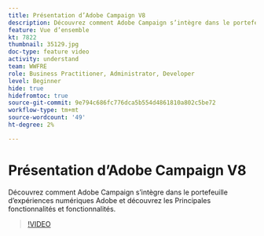 ```yaml
---
title: Présentation d’Adobe Campaign V8
description: Découvrez comment Adobe Campaign s’intègre dans le portefeuille d’expériences numériques Adobe et découvrez les Principales fonctionnalités et fonctionnalités.
feature: Vue d’ensemble
kt: 7822
thumbnail: 35129.jpg
doc-type: feature video
activity: understand
team: WWFRE
role: Business Practitioner, Administrator, Developer
level: Beginner
hide: true
hidefromtoc: true
source-git-commit: 9e794c686fc776dca5b554d4861810a802c5be72
workflow-type: tm+mt
source-wordcount: '49'
ht-degree: 2%

---
```



# Présentation d’Adobe Campaign V8

Découvrez comment Adobe Campaign s’intègre dans le portefeuille d’expériences numériques Adobe et découvrez les Principales fonctionnalités et fonctionnalités.

>[!VIDEO](https://video.tv.adobe.com/v/35129?quality=12)
